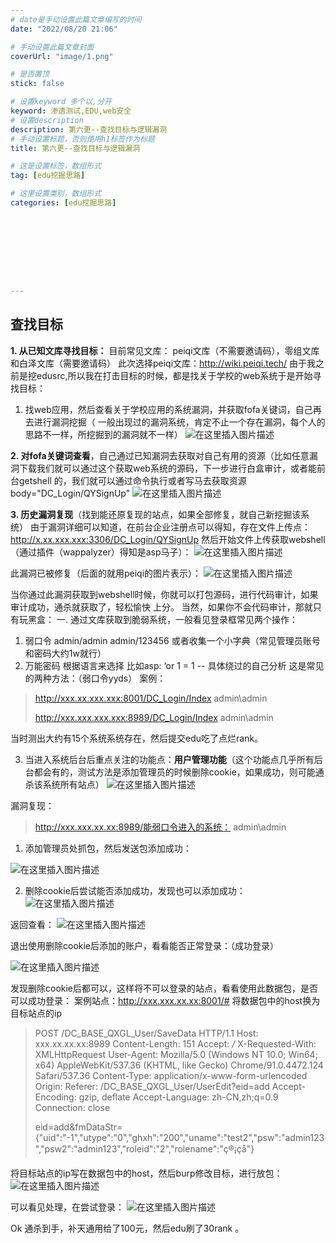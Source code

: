 ```yaml
---
# date是手动设置此篇文章编写的时间
date: "2022/08/20 21:06"

# 手动设置此篇文章封面
coverUrl: "image/1.png"

# 是否置顶
stick: false

# 设置keyword 多个以,分开
keyword: 渗透测试,EDU,web安全
# 设置description
description: 第六更--查找目标与逻辑漏洞
# 手动设置标题，否则使用h1标签作为标题
title: 第六更--查找目标与逻辑漏洞

# 这是设置标签，数组形式
tag: [edu挖掘思路]

# 这里设置类别，数组形式
categories: [edu挖掘思路]









---
```








## **查找目标**

**1.	从已知文库寻找目标：**
   目前常见文库： peiqi文库（不需要邀请码），零组文库和白泽文库（需要邀请码）
此次选择peiqi文库：http://wiki.peiqi.tech/
   由于我之前是挖edusrc,所以我在打击目标的时候，都是找关于学校的web系统于是开始寻找目标：
1. 找web应用，然后查看关于学校应用的系统漏洞，并获取fofa关键词，自己再去进行漏洞挖掘（ 一般出现过的漏洞系统，肯定不止一个存在漏洞，每个人的思路不一样，所挖掘到的漏洞就不一样）
 ![在这里插入图片描述](https://img-blog.csdnimg.cn/91b6125db6714139914da2852df78eac.png)

**2. 对fofa关键词查看**，自己通过已知漏洞去获取对自己有用的资源（比如任意漏洞下载我们就可以通过这个获取web系统的源码，下一步进行白盒审计，或者能前台getshell 的，我们就可以通过命令执行或者写马去获取资源
body="DC_Login/QYSignUp"
   ![在这里插入图片描述](https://img-blog.csdnimg.cn/cb7f366cfcbd4195884e0218f15a1ed6.png)

**3. 历史漏洞复现**（找到能还原复现的站点，如果全部修复，就自己新挖掘该系统）
  由于漏洞详细可以知道，在前台企业注册点可以得知，存在文件上传点：
http://x.xx.xxx.xxx:3306/DC_Login/QYSignUp
然后开始文件上传获取webshell（通过插件（wappalyzer）得知是asp马子）：
 ![在这里插入图片描述](https://img-blog.csdnimg.cn/fd5331b8ea8b478294c7ccfe51fdf25e.png)

此漏洞已被修复（后面的就用peiqi的图片表示）：
 ![在这里插入图片描述](https://img-blog.csdnimg.cn/af58a009898942a0a1eec1705b72cd5b.png)

当你通过此漏洞获取到webshell时候，你就可以打包源码，进行代码审计，如果审计成功，通杀就获取了，轻松愉快 上分。
  当然，如果你不会代码审计，那就只有玩黑盒：
一.	通过文库获取到脆弱系统，一般看见登录框常见两个操作：
1.	弱口令 admin/admin  admin/123456  或者收集一个小字典（常见管理员账号和密码大约1w就行）
2.	万能密码  根据语言来选择  比如asp: ‘or 1 = 1 --   具体绕过的自己分析
这是常见的两种方法：（弱口令yyds）
案例：

> http://xxx.xx.xxx.xxx:8001/DC_Login/Index   admin\admin
> 
> http://xxx.xxx.xxx.xxx:8989/DC_Login/Index   admin\admin

当时测出大约有15个系统系统存在，然后提交edu吃了点烂rank。

3.	当进入系统后台后重点关注的功能点：**用户管理功能**（这个功能点几乎所有后台都会有的，测试方法是添加管理员的时候删除cookie，如果成功，则可能通杀该系统所有站点）
![在这里插入图片描述](https://img-blog.csdnimg.cn/dc86ed5e0d1a44c8a8091fec09c7576b.png)

漏洞复现：

> http://xxx.xxx.xx.xx:8989/能弱口令进入的系统： admin\admin

1.	添加管理员处抓包，然后发送包添加成功：

![在这里插入图片描述](https://img-blog.csdnimg.cn/b5c7df126ae248fc95c68cfa86ba67e0.png)

2.	删除cookie后尝试能否添加成功，发现也可以添加成功：
 ![在这里插入图片描述](https://img-blog.csdnimg.cn/c146f068a5244ecf84b122b14c157d9a.png)

返回查看：
 ![在这里插入图片描述](https://img-blog.csdnimg.cn/7b1147b3408945029fc814382d8cecc9.png)

退出使用删除cookie后添加的账户，看看能否正常登录：（成功登录）

 ![在这里插入图片描述](https://img-blog.csdnimg.cn/bebe6941f00446da8120c1b118925567.png)

发现删除cookie后都可以，这样将不可以登录的站点，看看使用此数据包，是否可以成功登录：
案例站点：http://xxx.xxx.xx.xx:8001/#
将数据包中的host换为目标站点的ip

> POST /DC_BASE_QXGL_User/SaveData HTTP/1.1 Host: xxx.xx.xx.xx:8989
> Content-Length: 151 Accept: */* X-Requested-With: XMLHttpRequest
> User-Agent: Mozilla/5.0 (Windows NT 10.0; Win64; x64)
> AppleWebKit/537.36 (KHTML, like Gecko) Chrome/91.0.4472.124
> Safari/537.36 Content-Type: application/x-www-form-urlencoded Origin:
> Referer: /DC_BASE_QXGL_User/UserEdit?eid=add Accept-Encoding: gzip,
> deflate Accept-Language: zh-CN,zh;q=0.9 Connection: close
> 
> eid=add&fmDataStr={"uid":"-1","utype":"0","ghxh":"200","uname":"test2","psw":"admin123","psw2":"admin123","roleid":"2","rolename":"ç®¡çå"}

将目标站点的ip写在数据包中的host，然后burp修改目标，进行放包：
![在这里插入图片描述](https://img-blog.csdnimg.cn/ef6340924d7b4e69b25fcc83113ae3f3.png)


可以看见处理，在尝试登录：
 ![在这里插入图片描述](https://img-blog.csdnimg.cn/e9d09f9ea9fb45a2869c87966c74548e.png)

Ok   通杀到手，补天通用给了100元，然后edu刷了30rank 。

